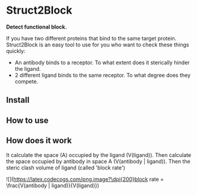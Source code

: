 # Struct2Block
**Detect functional block.**
</hr>
If you have two different proteins that bind to the same target protein. Struct2Block is an easy tool to use for you who want to check these things quickly:

* An antibody binds to a receptor. To what extent does it sterically hinder the ligand.
* 2 different ligand binds to the same receptor. To what degree does they compete.

## Install


## How to use


## How does it work
It calculate the space (A) occupied by the ligand (V(ligand)). Then calculate the space occupied by antibody in space A (V(antibody | ligand)). Then the steric clash volume of ligand (called 'block rate')

![](https://latex.codecogs.com/png.image?\dpi{200}block rate = \frac{V(antibody | ligand)}{V(ligand)})
